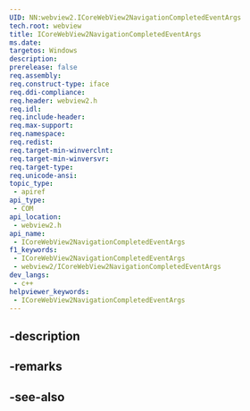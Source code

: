 ```yaml
---
UID: NN:webview2.ICoreWebView2NavigationCompletedEventArgs
tech.root: webview
title: ICoreWebView2NavigationCompletedEventArgs
ms.date: 
targetos: Windows
description: 
prerelease: false
req.assembly: 
req.construct-type: iface
req.ddi-compliance: 
req.header: webview2.h
req.idl: 
req.include-header: 
req.max-support: 
req.namespace: 
req.redist: 
req.target-min-winverclnt: 
req.target-min-winversvr: 
req.target-type: 
req.unicode-ansi: 
topic_type:
 - apiref
api_type:
 - COM
api_location:
 - webview2.h
api_name:
 - ICoreWebView2NavigationCompletedEventArgs
f1_keywords:
 - ICoreWebView2NavigationCompletedEventArgs
 - webview2/ICoreWebView2NavigationCompletedEventArgs
dev_langs:
 - c++
helpviewer_keywords:
 - ICoreWebView2NavigationCompletedEventArgs
---
```


## -description

## -remarks

## -see-also

